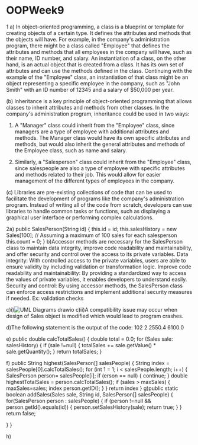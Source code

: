 # OOPWeek9
1 a) In object-oriented programming, a class is a blueprint or template for creating objects of a certain type. It defines the attributes and methods that the objects will have. For example, in the company's administration program, there might be a class called "Employee" that defines
the attributes and methods that all employees in the company will have, such as their name, ID number, and salary.
An instantiation of a class, on the other hand, is an actual object that is created from a class. It has its own set of attributes and can use the methods defined in the class. Continuing with the example of the "Employee" class, an instantiation of that class might be an object
representing a specific employee in the company, such as "John Smith" with an ID number of 12345 and a salary of $50,000 per year.

(b) Inheritance is a key principle of object-oriented programming that allows classes to inherit attributes and methods from other classes. In the company's administration program, inheritance could be used in two ways:
1. A "Manager" class could inherit from the "Employee" class, since managers are a type of employee with additional attributes and methods. The Manager class would have its own specific attributes and methods, but would also inherit the general attributes and methods of the Employee class, such as name and salary.

2. Similarly, a "Salesperson" class could inherit from the "Employee" class, since salespeople are also a type of employee with specific attributes and methods related to their job. This would allow for easier management of the different types of employees in the company.

(c) Libraries are pre-existing collections of code that can be used to facilitate the development of programs like the company's administration program. Instead of writing all of the code from scratch, developers can use libraries to handle common tasks or functions,
such as displaying a graphical user interface or performing complex calculations.

2a)
public SalesPerson(String id) {
    this.id = id;
    this.salesHistory = new Sales[100]; // Assuming a maximum of 100 sales for each salesperson
    this.count = 0;
}
b)Accessor methods are necessary for the SalesPerson class to maintain data integrity, improve code readability and maintainability, and offer security and control over the access to its private variables. 
Data integrity: With controlled access to the private variables, users are able to ensure validity by including validation or transformation logic. 
Improve code readability and maintainability: By providing a standardized way to access the values of private variables, it enables developers to understand easily.
Security and control: By using accessor methods, the SalesPerson class can enforce access restrictions and implement additional security measures if needed. Ex: validation checks

c)i)![UML Diagrams drawio](https://github.com/wallacelt25/OOPWeek9/assets/114073349/1f896af7-3ff7-43b5-9f87-bec93bc3e52a)
c)ii)A compatibility issue may occur when design of Sales object is modified which would lead to program crashes.

d)The following statement is the output of the code:
102
2
2550.4
6100.0

e)
public double calcTotalSales() {
    double total = 0.0;
    for (Sales sale: salesHistory) {
      if (sale !=null) {
        totalSales += sale.getValue() * sale.getQuantity();
    }
    return totalSales;
}

f)
public String highest(SalesPerson[] salesPeople) {
  String index = salesPeople[0].calcTotalSales();
  for (int 1 = 1; i < salesPeople.length; i++) {
    SalesPerson person= salesPeople[i];
    if (erson == null) {
      continue;
    }
    double highestTotalSales = person.calcTotalSales();
    if (sales > maxSales) {
            maxSales=sales;
            index person.getID();
        }
    }
    return index
}
g)public static boolean addSales(Sales sale, String id, SalesPerson[] salesPeople) {
    for(SalesPerson person : salesPeople) {
    if (person !=null && person.getId().equals(id)) {
      person.setSalesHistory(sale);
        return true;
       }
    }
    return false;
    
  }
}

h)


